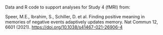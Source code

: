 Data and R code to support analyses for Study 4 (fMRI) from:

Speer, M.E., Ibrahim, S., Schiller, D. et al. Finding positive meaning in memories of negative events adaptively updates memory. Nat Commun 12, 6601 (2021). https://doi.org/10.1038/s41467-021-26906-4
